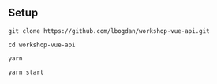 ## Setup

```
git clone https://github.com/lbogdan/workshop-vue-api.git

cd workshop-vue-api

yarn

yarn start
```
